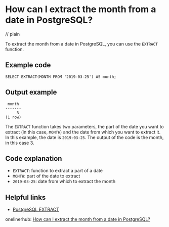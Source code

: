 # How can I extract the month from a date in PostgreSQL?
// plain

To extract the month from a date in PostgreSQL, you can use the `EXTRACT` function.

## Example code

```
SELECT EXTRACT(MONTH FROM '2019-03-25') AS month;
```

## Output example

```
 month
-------
     3
(1 row)
```

The `EXTRACT` function takes two parameters, the part of the date you want to extract (in this case, `MONTH`) and the date from which you want to extract it. In this example, the date is `2019-03-25`. The output of the code is the month, in this case 3.

## Code explanation

- `EXTRACT`: function to extract a part of a date
- `MONTH`: part of the date to extract
- `2019-03-25`: date from which to extract the month

## Helpful links
- [PostgreSQL EXTRACT](https://www.postgresql.org/docs/9.1/functions-datetime.html#FUNCTIONS-DATETIME-EXTRACT)

onelinerhub: [How can I extract the month from a date in PostgreSQL?](https://onelinerhub.com/postgresql/how-can-i-extract-the-month-from-a-date-in-postgresql)